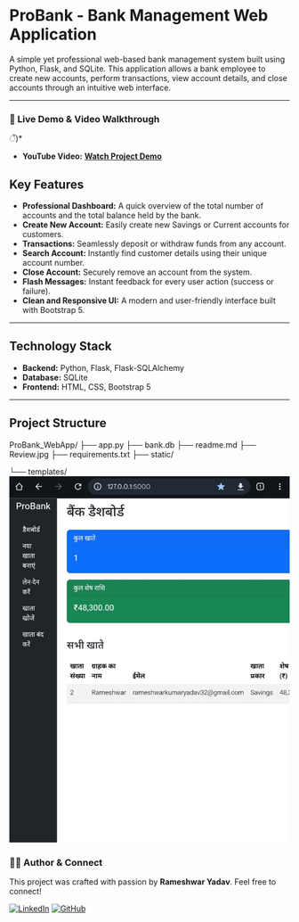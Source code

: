 # ProBank - Bank Management Web Application

A simple yet professional web-based bank management system built using Python, Flask, and SQLite. This application allows a bank employee to create new accounts, perform transactions, view account details, and close accounts through an intuitive web interface.

---

### 🚀 Live Demo & Video Walkthrough

ें)*
-   **YouTube Video:** [**Watch Project Demo**](https://youtube.com/shorts/qTQpbjPq76U?feature=shared) 

## Key Features

-   **Professional Dashboard:** A quick overview of the total number of accounts and the total balance held by the bank.
-   **Create New Account:** Easily create new Savings or Current accounts for customers.
-   **Transactions:** Seamlessly deposit or withdraw funds from any account.
-   **Search Account:** Instantly find customer details using their unique account number.
-   **Close Account:** Securely remove an account from the system.
-   **Flash Messages:** Instant feedback for every user action (success or failure).
-   **Clean and Responsive UI:** A modern and user-friendly interface built with Bootstrap 5.

---

## Technology Stack

-   **Backend:** Python, Flask, Flask-SQLAlchemy
-   **Database:** SQLite
-   **Frontend:** HTML, CSS, Bootstrap 5

---

## Project Structure
ProBank_WebApp/
├── app.py
├── bank.db
├── readme.md
├── Review.jpg
├── requirements.txt
├── static/

└── templates/
![ProBank Dashboard](./Review.jpg)

### 🧑‍💻 Author & Connect

This project was crafted with passion by **Rameshwar Yadav**. Feel free to connect!

[![LinkedIn](https://img.shields.io/badge/LinkedIn-0077B5?style=for-the-badge&logo=linkedin&logoColor=white)](https://www.linkedin.com/in/rameshwar-dev/)
[![GitHub](https://img.shields.io/badge/GitHub-100000?style=for-the-badge&logo=github&logoColor=white)](https://github.com/rameshwaryadav)

